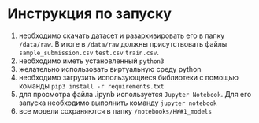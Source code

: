 # Инструкция по запуску

1. необходимо скачать [датасет](https://www.kaggle.com/c/sberbank-russian-housing-market) и разархивировать его в папку `/data/raw`. В итоге в `/data/raw` должны присутствовать файлы `sample_submission.csv` `test.csv` `train.csv`.
2. необходимо иметь установленный `python3`
3. желательно использовать виртуальную среду python
4. необходимо загрузить использующиеся библиотеки с помощью команды `pip3 install -r requirements.txt`
5. для просмотра файла .ipynb используется `Jupyter Notebook`. Для его запуска необходимо выполнить команду `jupyter notebook`
6. все модели сохраняются в папку `/notebooks/HW#1_models`